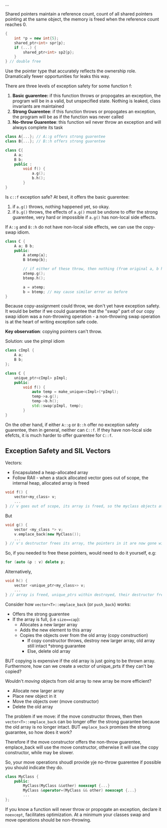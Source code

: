 ...

Shared pointers maintain a reference count, count of all shared pointers pointing at the same object, the memory is freed when the reference count reaches 0.

```c++
{
    int *p = new int{5};
    shared_ptr<int> spr{p};
    if (...) {
        shared_ptr<int> sp2{p};
    }
} // double free
```

Use the pointer type that accurately reflects the ownership role. Dramatically fewer opportunities for leaks this way.

There are three levels of exception safety for some function f:
1. **Basic guarentee:** if this function throws or propogates an exception, the program will be in a valid, but unspecified state. Nothing is leaked, class invariants are maintained
2. **Strong Guarentee**: if this function throws or propogates an exception, the program will be as if the function was never called
3. **No-throw Guarentee**: this function wil never throw an exception and will always complete its task

```c++
class A{...}; // A::g offers strong guarentee
class B{...}; // B::h offers strong guarentee

class C{
    A a;
    B b;
    public :
        void f() {
            a.g();
            b.h();
        }
}
```

Is `c::f` exception safe? At best, it offers the basic guarentee: 
1. if `a.g()` throws, nothing happened yet, so okay.
2. if `b.g()` throws, the effects of `a.g()` must be undone to offer the strong guarentee, very hard or impossible if `a.g()` has non-local side effects.

If `A::g` and `B::h` do not have non-local side effects, we can use the copy-swap idiom.

```c++
class C {
    A a; B b;
    public:
        A atemp{a};
        B btemp{b};

        // if either of these throw, then nothing (from original a, b has changed)
        atemp.g();
        btemp.h(); 

        a = atemp;
        b = btemp; // may cause similar error as before
}
```

Because copy-assignment could throw, we don't yet have exception safety. It would be better if we could guarantee that the "swap" part of our copy swap idiom was a non-throwing operation - a non-throwing swap operation is at the heart of writing exception safe code. 

**Key observation**: copying pointers can't throw.

Solution: use the pImpl idiom

```c++
class cImpl {
    A a;
    B b;
};

class C {
    unique_ptr<cImpl> pImpl;
    public: 
        void f() {
            auto temp = make_unique<cImpl>(*pImpl);
            temp->a.g();
            temp->b.h();
            std::swap(pImpl, temp);
        }
}
```

On the other hand, if either `A::g` or `B::h` offer no exception safety guarentee, then in general, neither can `C::f`. If they have non-local side efefcts, it is much harder to offer guarentee for `C::f`. 

## Exception Safety and SIL Vectors
Vectors:
- Encapsulated a heap-allocated array
- Follow RAII - when a stack allocated vector goes out of scope, the internal heap, allocated array is freed

```c++
void f() {
    vector<my_class> v;
    ...
} // v goes out of scope, its array is freed, so the myclass objects atored in that array are destroyed, their destuctors run
```

But 

```c++
void g() {
    vector <my_class *> v;
    v.emplace_back(new MyClass());
    ...
} // v's destructor frees its array, the pointers in it are now gone without being freed, here is a memory leak
```

So, if you needed to free these pointers, would need to do it yourself, e.g:

```c++
for (auto &p : v) delete p;
```
Alternatively, 

```c++
void h() {
    vector <unique_ptr<my_class>> v;
    ...
} // array is freed, unique_ptrs within destroyed, their destructor frees the MyClass objects
```

Consider how `vector<T>::emplace_back` (or `push_back`) works:
- Offers the strong guarentee
- If the array is full, (i.e `size==cap`):
  - Allocates a new larger array
  - Adds the new element to this array
  - Copies the objects over from the old array (copy construction)
    - If copy constructor throws, destroy new larger array, old array still intact *strong guarantee
    - Else, delete old array

BUT copying is expensive if the old array is just going to be thrown array. Furthermore, how can we create a vector of unique_prts if they can't be copied?

Wouldn't *moving* objects from old array to new array be more efficient?
- Allocate new larger array
- Place new object in it 
- Move the objects over (move constructor)
- Delete the old array

The problem if we move: if the move constructor throws, then then `vector<T>::emplace_back` can bo longer offer the strong guarantee because the old array is no longer intact. BUT `emplace_back` promises the strong guarantee, so how does it work?

Therefore if the move constructor offers the non-throw guarentee, emplace_back will use the move constructor, otherwise it will use the copy constructor, while may be slower.

So, your move operations shoudl provide yje no-throw guarentee if possible you should indicate they do.

```c++
class MyClass {
    public:
        MyClass(MyClass &&other) noexcept {...}
        MyClass &operator=(MyClass && other) noexcept {...}
        ...
};
```

If you know a function will never throw or propogate an exception, declare it `noexcept`, facilitates optimization. At a minimum your classes swap and move operations should be non-throwing. 

